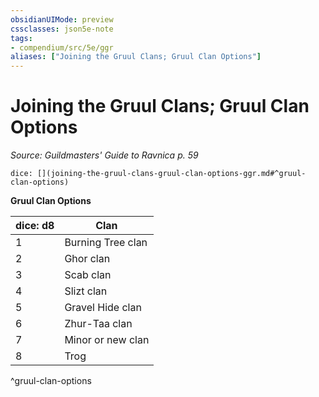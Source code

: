 ```yaml
---
obsidianUIMode: preview
cssclasses: json5e-note
tags:
- compendium/src/5e/ggr
aliases: ["Joining the Gruul Clans; Gruul Clan Options"]
---
```

# Joining the Gruul Clans; Gruul Clan Options
*Source: Guildmasters' Guide to Ravnica p. 59* 

`dice: [](joining-the-gruul-clans-gruul-clan-options-ggr.md#^gruul-clan-options)`

**Gruul Clan Options**

| dice: d8 | Clan |
|----------|------|
| 1 | Burning Tree clan |
| 2 | Ghor clan |
| 3 | Scab clan |
| 4 | Slizt clan |
| 5 | Gravel Hide clan |
| 6 | Zhur-Taa clan |
| 7 | Minor or new clan |
| 8 | Trog |
^gruul-clan-options
